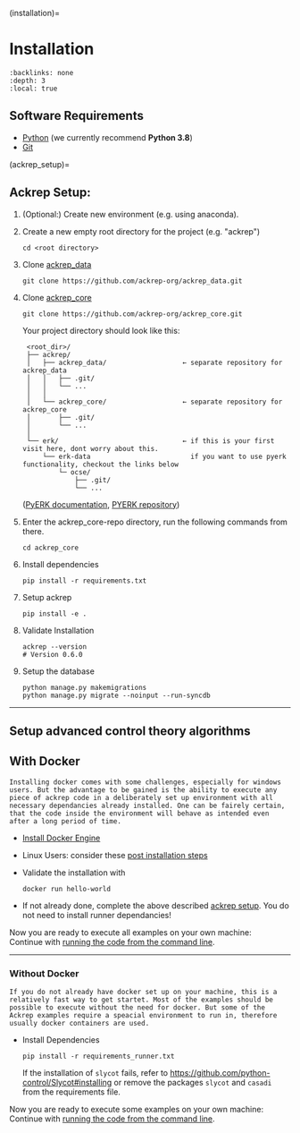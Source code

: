 (installation)=
# Installation

```{contents} Table of contents
:backlinks: none
:depth: 3
:local: true
```
## Software Requirements
- [Python](https://www.python.org/) (we currently recommend **Python 3.8**)
- [Git](https://git-scm.com/)

(ackrep_setup)=
## Ackrep Setup:

1. (Optional:) Create new environment (e.g. using anaconda).
2. Create a new empty root directory for the project (e.g. "ackrep")

    `cd <root directory>`

3. Clone [ackrep_data](https://github.com/ackrep-org/ackrep_data.git)

    `git clone https://github.com/ackrep-org/ackrep_data.git`

1. Clone [ackrep_core](https://github.com/ackrep-org/ackrep_core.git)

    `git clone https://github.com/ackrep-org/ackrep_core.git`

    Your project directory should look like this:

        <root_dir>/
        ├── ackrep/
        │   ├── ackrep_data/                   ← separate repository for ackrep_data
        │   │   ├── .git/
        │   │   └── ...
        │   │
        │   └── ackrep_core/                   ← separate repository for ackrep_core
        │       ├── .git/
        │       └── ...
        │
        └── erk/                               ← if this is your first visit here, dont worry about this.
            └── erk-data                         if you want to use pyerk functionality, checkout the links below
                └─ ocse/
                    ├── .git/
                    └── ...

    ([PyERK documentation](https://pyerk-core.readthedocs.io/en/develop_os/index.html),
    [PYERK repository](https://github.com/ackrep-org/pyerk-core))

1. Enter the ackrep_core-repo directory, run the following commands from there.

    `cd ackrep_core`
1. Install dependencies

    `pip install -r requirements.txt`
1. Setup ackrep
 
    `pip install -e .`
1. Validate Installation 
    ```
    ackrep --version
    # Version 0.6.0
    ```
1. Setup the database
  
    `python manage.py makemigrations` <br>
    `python manage.py migrate --noinput --run-syncdb`

---

## Setup advanced control theory algorithms

## With Docker
````{note}
Installing docker comes with some challenges, especially for windows users. But the advantage to be gained is the ability to execute any piece of ackrep code in a deliberately set up environment with all necessary dependancies already installed. One can be fairely certain, that the code inside the environment will behave as intended even after a long period of time.
````
- [Install Docker Engine](https://docs.docker.com/engine/install/)
- Linux Users: consider these [post installation steps](https://docs.docker.com/engine/install/linux-postinstall/)
- Validate the installation with

    `docker run hello-world`

- If not already done, complete the above described [ackrep setup](ackrep_setup). You do not need to install runner dependancies!

Now you are ready to execute all examples on your own machine:<br>
Continue with [running the code from the command line](run_local).

---

### Without Docker
````{warning}
If you do not already have docker set up on your machine, this is a relatively fast way to get startet. Most of the examples should be possible to execute without the need for docker. But some of the Ackrep examples require a speacial environment to run in, therefore usually docker containers are used.  
````
- Install Dependencies

    `pip install -r requirements_runner.txt`

    If the installation of ``slycot`` fails, refer to <https://github.com/python-control/Slycot#installing> or remove the packages `slycot` and `casadi` from the requirements file.

Now you are ready to execute some examples on your own machine:<br>
Continue with [running the code from the command line](run_local).


